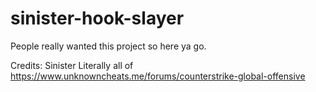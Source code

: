 # sinister-hook-slayer
People really wanted this project so here ya go.

Credits:
Sinister
Literally all of https://www.unknowncheats.me/forums/counterstrike-global-offensive
